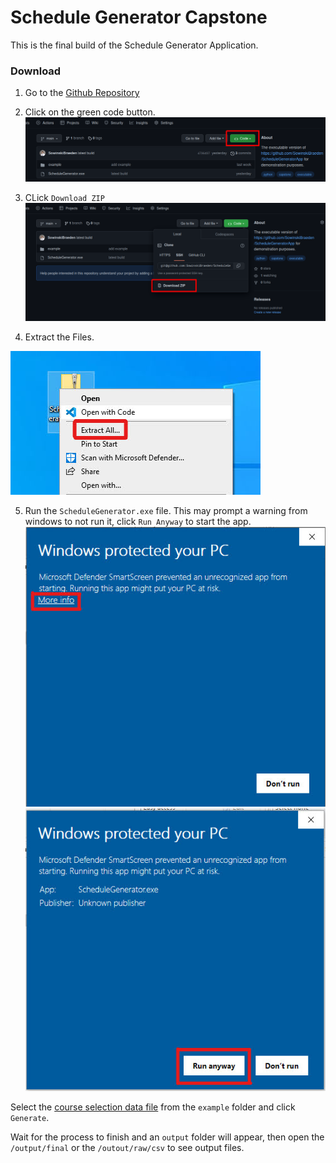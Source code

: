 # Schedule Generator Capstone

This is the final build of the Schedule Generator Application.

### Download

1. Go to the [Github Repository](https://github.com/SowinskiBraeden/ScheduleGeneratorEXE)

2. Click on the green code button.
![code](/example_images/code.png)

3. CLick ` Download ZIP `
![download](/example_images/download.png)

4. Extract the Files.

![extract](/example_images/extract.png)

5. Run the ` ScheduleGenerator.exe ` file. This may prompt a warning from windows to not run it, click ` Run Anyway ` to start the app.
![more](/example_images/more-info.png)
![run](/example_images/run.png)

Select the [course selection data file](/example/course_selection_data_example.csv) from the ` example ` folder and click ` Generate `.

Wait for the process to finish and an ` output ` folder will appear, then open the ` /output/final ` or the ` /outout/raw/csv ` to see output files.
